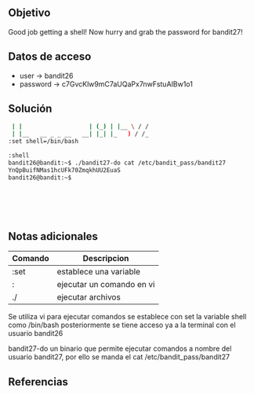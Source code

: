 ## Objetivo
Good job getting a shell! Now hurry and grab the password for bandit27!

## Datos de acceso
+ user -> bandit26
+ password -> c7GvcKlw9mC7aUQaPx7nwFstuAIBw1o1


## Solución
``` bash
 | |                   | (_) | |__ \ / /  
 | |__   __ _ _ __   __| |_| |_   ) / /_  
:set shell=/bin/bash

:shell
bandit26@bandit:~$ ./bandit27-do cat /etc/bandit_pass/bandit27
YnQpBuifNMas1hcUFk70ZmqkhUU2EuaS
bandit26@bandit:~$ 







```
## Notas adicionales
|Comando | Descripcion |
|------------ | ------------|
|:set |establece una variable |
|:|ejecutar un comando en vi|
|./|ejecutar archivos|

Se utiliza vi para ejecutar comandos se establece con set la variable shell como /bin/bash posteriormente se tiene acceso ya a la terminal con el usuario bandit26 

bandit27-do un binario que permite ejecutar comandos a nombre del usuario bandit27, por ello se manda el cat /etc/bandit_pass/bandit27



## Referencias


